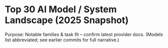 # Top 30 AI Model / System Landscape (2025 Snapshot)
Purpose: Notable families & task fit – confirm latest provider docs.
(Models list abbreviated; see earlier commits for full narrative.)
